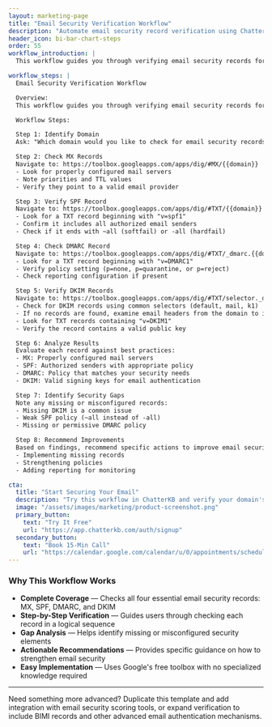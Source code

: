 ```yaml
---
layout: marketing-page
title: "Email Security Verification Workflow"
description: "Automate email security record verification using ChatterKB."
header_icon: bi-bar-chart-steps
order: 55
workflow_introduction: |
  This workflow guides you through verifying email security records for a domain using Google's DNS toolbox. Follow each step to ensure your domain's email security is properly configured.

workflow_steps: |
  Email Security Verification Workflow

  Overview:
  This workflow guides you through verifying email security records for a domain using Google's DNS toolbox. Follow each step to ensure your domain's email security is properly configured.

  Workflow Steps:

  Step 1: Identify Domain
  Ask: "Which domain would you like to check for email security records? (e.g., example.com)"

  Step 2: Check MX Records
  Navigate to: https://toolbox.googleapps.com/apps/dig/#MX/{{domain}}
  - Look for properly configured mail servers
  - Note priorities and TTL values
  - Verify they point to a valid email provider

  Step 3: Verify SPF Record
  Navigate to: https://toolbox.googleapps.com/apps/dig/#TXT/{{domain}}
  - Look for a TXT record beginning with "v=spf1"
  - Confirm it includes all authorized email senders
  - Check if it ends with ~all (softfail) or -all (hardfail)

  Step 4: Check DMARC Record
  Navigate to: https://toolbox.googleapps.com/apps/dig/#TXT/_dmarc.{{domain}}
  - Look for a TXT record beginning with "v=DMARC1"
  - Verify policy setting (p=none, p=quarantine, or p=reject)
  - Check reporting configuration if present

  Step 5: Verify DKIM Records
  Navigate to: https://toolbox.googleapps.com/apps/dig/#TXT/selector._domainkey.{{domain}}
  - Check for DKIM records using common selectors (default, mail, k1)
  - If no records are found, examine email headers from the domain to identify the actual selector
  - Look for TXT records containing "v=DKIM1"
  - Verify the record contains a valid public key

  Step 6: Analyze Results
  Evaluate each record against best practices:
  - MX: Properly configured mail servers
  - SPF: Authorized senders with appropriate policy
  - DMARC: Policy that matches your security needs
  - DKIM: Valid signing keys for email authentication

  Step 7: Identify Security Gaps
  Note any missing or misconfigured records:
  - Missing DKIM is a common issue
  - Weak SPF policy (~all instead of -all)
  - Missing or permissive DMARC policy

  Step 8: Recommend Improvements
  Based on findings, recommend specific actions to improve email security, such as:
  - Implementing missing records
  - Strengthening policies
  - Adding reporting for monitoring

cta:
  title: "Start Securing Your Email"
  description: "Try this workflow in ChatterKB and verify your domain's email security."
  image: "/assets/images/marketing/product-screenshot.png"
  primary_button:
    text: "Try It Free"
    url: "https://app.chatterkb.com/auth/signup"
  secondary_button:
    text: "Book 15-Min Call"
    url: "https://calendar.google.com/calendar/u/0/appointments/schedules/AcZssZ0oYQ10osj27ugUfwOrSoV893uJ-kWPhIKNBhII5bTlwc3j6HdkEunH29TciGeOttFjfxqEn92O"
---
```


### Why This Workflow Works

- **Complete Coverage** — Checks all four essential email security records: MX, SPF, DMARC, and DKIM
- **Step-by-Step Verification** — Guides users through checking each record in a logical sequence
- **Gap Analysis** — Helps identify missing or misconfigured security elements
- **Actionable Recommendations** — Provides specific guidance on how to strengthen email security
- **Easy Implementation** — Uses Google's free toolbox with no specialized knowledge required

---

Need something more advanced? Duplicate this template and add integration with email security scoring tools, or expand verification to include BIMI records and other advanced email authentication mechanisms.